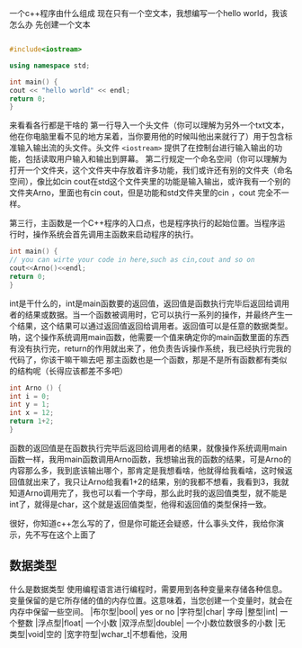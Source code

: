 一个c++程序由什么组成
现在只有一个空文本，我想编写一个hello world，我该怎么办
先创建一个文本
```c++

#include<iostream>

using namespace std;

int main() {
cout << "hello world" << endl;
return 0;
}
```
来看看各行都是干啥的
第一行导入一个头文件（你可以理解为另外一个txt文本，他在你电脑里看不见的地方呆着，当你要用他的时候叫他出来就行了）用于包含标准输入输出流的头文件。头文件 `<iostream>` 提供了在控制台进行输入输出的功能，包括读取用户输入和输出到屏幕。
第二行规定一个命名空间（你可以理解为打开一个文件夹，这个文件夹中存放着许多功能，我们或许还有别的文件夹（命名空间），像比如cin cout在std这个文件夹里的功能是输入输出，或许我有一个别的文件夹Arno，里面也有cin cout，但是功能和std文件夹里的cin ，cout 完全不一样。

第三行，主函数是一个C++程序的入口点，也是程序执行的起始位置。当程序运行时，操作系统会首先调用主函数来启动程序的执行。
```c++
int main() {
// you can wirte your code in here,such as cin,cout and so on
cout<<Arno()<<endl;
return 0;
}
```
int是干什么的，int是main函数要的返回值，返回值是函数执行完毕后返回给调用者的结果或数据。当一个函数被调用时，它可以执行一系列的操作，并最终产生一个结果，这个结果可以通过返回值返回给调用者。返回值可以是任意的数据类型。
呐，这个操作系统调用main函数，他需要一个值来确定你的main函数里面的东西有没有执行完，return的作用就出来了，他负责告诉操作系统，我已经执行完我的代码了，你该干嘛干嘛去吧
那主函数也是一个函数，那是不是所有函数都有类似的结构呢（长得应该都差不多吧）
```c++
int Arno () {
int i = 0;
int y = 1;
int x = 12;
return 1+2;
}
```
函数的返回值是在函数执行完毕后返回给调用者的结果，就像操作系统调用main函数一样，我用main函数调用Arno函数，我想输出我的函数的结果，可是Arno的内容那么多，我到底该输出哪个，那肯定是我想看啥，他就得给我看啥，这时候返回值就出来了，我只让Arno给我看1+2的结果，别的我都不想看，我看到3，我就知道Arno调用完了，我也可以看一个字母，那么此时我的返回值类型，就不能是int了，就得是char，这个就是返回值类型，他得和返回值的类型保持一致。

很好，你知道c++怎么写的了，但是你可能还会疑惑，什么事头文件，我给你演示，先不写在这个上面了


## 数据类型
什么是数据类型
使用编程语言进行编程时，需要用到各种变量来存储各种信息。变量保留的是它所存储的值的内存位置。这意味着，当您创建一个变量时，就会在内存中保留一些空间。
|布尔型|bool| yes or no
|字符型|char| 字母
|整型|int| 一个整数
|浮点型|float| 一个小数
|双浮点型|double| 一个小数位数很多的小数
|无类型|void|空的
|宽字符型|wchar_t|不想看他，没用